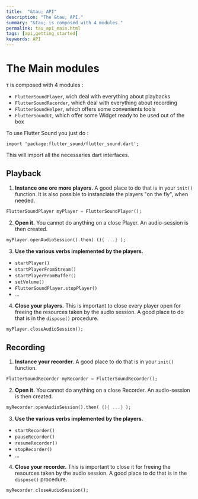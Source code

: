 ```yaml
---
title:  "&tau; API"
description: "The &tau; API."
summary: "&tau; is composed with 4 modules."
permalink: tau_api_main.html
tags: [api,getting_started]
keywords: API
---
```


# The Main modules


&tau; is composed with 4 modules :

- `FlutterSoundPlayer`, wich deal with everything about playbacks
- `FlutterSoundRecorder`, which deal with everything about recording
- `FlutterSoundHelper`, which offers some convenients tools
- `FlutterSoundUI`, which offer some Widget ready to be used out of the box

To use Flutter Sound you just do :
```
import 'package:flutter_sound/flutter_sound.dart';
```

This will import all the necessaries dart interfaces.


## Playback

1. **Instance one ore more players.**
A good place to do that is in your `init()` function.
It is also possible to instanciate the players "on the fly", when needed.
```dart
FlutterSoundPlayer myPlayer = FlutterSoundPlayer();
```

2. **Open it.**
You cannot do anything on a close Player.
An audio-session is then created.
```dart
myPlayer.openAudioSession().then( (){ ...} );
```


3. **Use the various verbs implemented by the players.**
- `startPlayer()`
- `startPlayerFromStream()`
- `startPlayerFromBuffer()`
- `setVolume()`
- `FlutterSoundPlayer.stopPlayer()`
- ...


4. **Close your players.**
This is important to close every player open for freeing the resources taken by the audio session.
A good place to do that is in the `dispose()` procedure.
```dart
myPlayer.closeAudioSession();
```


## Recording


1. **Instance your recorder.**
A good place to do that is in your `init()` function.
```dart
FlutterSoundRecorder myRecorder = FlutterSoundRecorder();
```

2. **Open it.**
You cannot do anything on a close Recorder.
An audio-session is then created.
```dart
myRecorder.openAudioSession().then( (){ ...} );
```


3. **Use the various verbs implemented by the players.**
- `startRecorder()`
- `pauseRecorder()`
- `resumeRecorder()`
- `stopRecorder()`
- ...


4. **Close your recorder.**
This is important to close it for freeing the resources taken by the audio session.
A good place to do that is in the `dispose()` procedure.
```dart
myRecorder.closeAudioSession();
```

